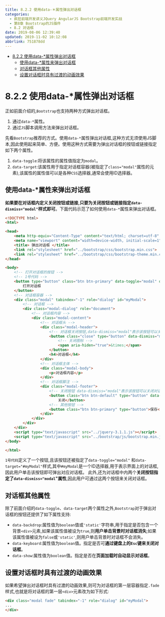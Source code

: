 ```yaml
---
title: 8.2.2 使用data-＊属性弹出对话框
categories: 
  - 疯狂前端开发讲义JQuery AngularJS Bootstrap前端开发实战
  - 第8章 Bootstrap的JS插件
  - 8.2 对话框
date: 2019-08-06 12:39:40
updated: 2019-11-02 10:12:08
abbrlink: 751878dd
---
```

<div id='my_toc'>

- [8.2.2 使用data-*属性弹出对话框](/JavaReadingNotes/751878dd/#8-2-2-使用data-*属性弹出对话框)
    - [使用data-*属性来弹出对话框](/JavaReadingNotes/751878dd/#使用data-*属性来弹出对话框)
    - [对话框其他属性](/JavaReadingNotes/751878dd/#对话框其他属性)
    - [设置对话框时具有过渡的动画效果](/JavaReadingNotes/751878dd/#设置对话框时具有过渡的动画效果)

</div>
<!--more-->
<script>if (navigator.platform.toLowerCase() == 'win32'){document.getElementById('my_toc').style.display = 'none';}</script>

<!--end-->
<!--SSTStart-->
# 8.2.2 使用data-*属性弹出对话框 #
正如前面介绍的,`Bootstrap`也支持两种方式弹出对话框。
1. 通过`data-*`属性。
2. 通过`JS`脚本调用方法来弹出对话框。

先看`Bootstrap`推荐的方式。使用`data-*`属性弹出对话框,这种方式无须使用JS脚本,因此使用起来简单、方便。使用这种方式需要为弹出对话框的按钮或链接指定如下两个属性。
1. `data-toggle`:将该属性的属性值指定为`modal`。
2. `data-target`:该属性用于指定对话框容器(被指定了`class="modal"`属性的元素),该属性的属性值可以是各种`CSS`选择器,通常会使用ID选择器。

## 使用data-*属性来弹出对话框 ##
**如果要在对话框内定义关闭按钮或链接,只要为关闭按钮或链接指定`data-dismiss="modal"`样式即可**。下面代码示范了如何使用`data-*`属性来弹出对话框。
```html
<!DOCTYPE html>
<html>

<head>
	<meta http-equiv="Content-Type" content="text/html; charset=utf-8" />
	<meta name="viewport" content="width=device-width, initial-scale=1">
	<title> 弹出对话框 </title>
	<link rel="stylesheet" href="../bootstrap/css/bootstrap.min.css">
	<link rel="stylesheet" href="../bootstrap/css/bootstrap-theme.min.css">
</head>

<body>
	<!-- 打开对话框的按钮 -->
	<!-- 1号代码 -->
	<button type="button" class="btn btn-primary" data-toggle="modal" data-target="#myModal">
		打开对话框
	</button>
	<!-- 对话框容器 -->
	<div class="modal" tabindex="-1" role="dialog" id="myModal">
		<!-- 对话框 -->
		<div class="modal-dialog" role="document">
			<!-- 对话框内容 -->
			<div class="modal-content">
				<!-- 对话框头 -->
				<div class="modal-header">
					<!-- 对话框关闭按钮,data-dismiss="modal"表示该按钮可以关闭对话框-->
					<button class="close" type="button" data-dismiss="modal">
						<!-- 关闭图标 -->
						<span aria-hiden="true">&times;</span>
					</button>
					<h4>对话框</h4>
				</div>
				<!-- 对话框主体 -->
				<div class="modal-body">
					<p>对话框内容</p>
				</div>
				<!-- 对话框脚注 -->
				<div class="modal-footer">
					<!-- 关闭按钮 data-dismiss="modal"表示该按钮可以关闭对话框 -->
					<button class="btn btn-default" type="button" data-dismiss="modal">
						关闭</button>
					<!-- 其他按钮 -->
					<button class="btn btn-primary" type="button">保存</button>
				</div>
			</div>
		</div>
	</div>
	<script type="text/javascript" src="../jquery-3.1.1.js"></script>
	<script type="text/javascript" src="../bootstrap/js/bootstrap.min.js"></script>
</body>

</html>
```
`1号代码`定义了一个按钮,且该按钮还被指定了`data-toggle="modal"` 和`data-target="#myModal"`样式,其中`#myModal`是一个ID选择器,用于表示界面上的对话框,因此用户单击该按钮即可弹出对应对话框。
此外,还为对话框中内两个**关闭按钮指定了`data-dismiss="modal`"属性**,因此用户可通过这两个按钮来关闭对话框。
## 对话框其他属性 ##
除了前面介绍的`data-toggle`、`data-target`两个属性之外,`Bootstrap`对于弹出对话框的按钮还提供了如下属性支持:
- `data-backdrop`:属性值为`boolean`值或`'static'`字符串,用于指定是否包含一个背景`<div>`元素,如果该属性值被设为`true`,则**用户单击背景时对话框消失**;如果该属性值被设为`false`或`'static'`,则用户单击背景时对话框不会消失。
- `data-keyboard`:属性值为`boolean`值。指定是否可**通过键盘上的`Esc`键来关闭对话框**。
- `data-show`:属性值为`boolean`值。指定是否在**页面加载时自动显示对话框**。

## 设置对话框时具有过渡的动画效果 ##
如果希望弹出对话框时具有过渡的动画效果,则可为对话框的第一层容器指定`.fade`样式,也就是将对话框的第一层`<div>`元素改为如下形式:
```html
<div class="modal fade" tabindex="-1" role="dialog" id="myModal">
...
</div>
```
<!--SSTStop-->


